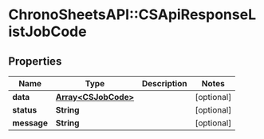 # ChronoSheetsAPI::CSApiResponseListJobCode

## Properties
Name | Type | Description | Notes
------------ | ------------- | ------------- | -------------
**data** | [**Array&lt;CSJobCode&gt;**](CSJobCode.md) |  | [optional] 
**status** | **String** |  | [optional] 
**message** | **String** |  | [optional] 


